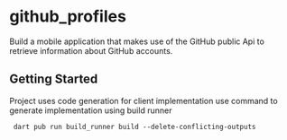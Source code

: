 # github_profiles

Build a mobile application that makes use of the GitHub public Api to retrieve information about GitHub accounts.

## Getting Started

Project uses code generation for client implementation 
use command to generate implementation using build runner 

``` dart pub run build_runner build --delete-conflicting-outputs```



